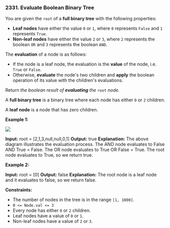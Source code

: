 ### 2331\. Evaluate Boolean Binary Tree

You are given the `root` of a **full binary tree** with the following properties:

*   **Leaf nodes** have either the value `0` or `1`, where `0` represents `False` and `1` represents `True`.
*   **Non-leaf nodes** have either the value `2` or `3`, where `2` represents the boolean `OR` and `3` represents the boolean `AND`.

The **evaluation** of a node is as follows:

*   If the node is a leaf node, the evaluation is the **value** of the node, i.e. `True` or `False`.
*   Otherwise, **evaluate** the node's two children and **apply** the boolean operation of its value with the children's evaluations.

Return _the boolean result of **evaluating** the_ `root` _node._

A **full binary tree** is a binary tree where each node has either `0` or `2` children.

A **leaf node** is a node that has zero children.

**Example 1:**

![](https://assets.leetcode.com/uploads/2022/05/16/example1drawio1.png)

**Input:** root = \[2,1,3,null,null,0,1\]
**Output:** true
**Explanation:** The above diagram illustrates the evaluation process.
The AND node evaluates to False AND True = False.
The OR node evaluates to True OR False = True.
The root node evaluates to True, so we return true.

**Example 2:**

**Input:** root = \[0\]
**Output:** false
**Explanation:** The root node is a leaf node and it evaluates to false, so we return false.

**Constraints:**

*   The number of nodes in the tree is in the range `[1, 1000]`.
*   `0 <= Node.val <= 3`
*   Every node has either `0` or `2` children.
*   Leaf nodes have a value of `0` or `1`.
*   Non-leaf nodes have a value of `2` or `3`.
